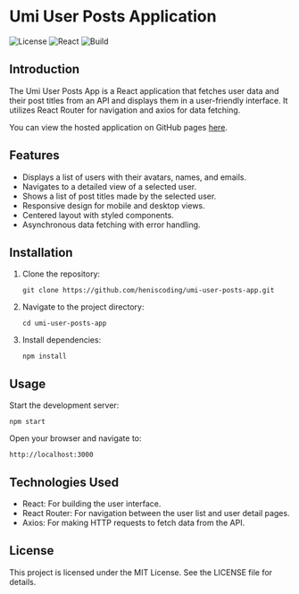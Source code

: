 # Umi User Posts Application

![License](https://img.shields.io/badge/license-MIT-green)
![React](https://img.shields.io/badge/react-v17.0.2-blue)
![Build](https://img.shields.io/badge/build-passing-brightgreen)


## Introduction

The Umi User Posts App is a React application that fetches user data and their post titles from an API and displays them in a user-friendly interface. It utilizes React Router for navigation and axios for data fetching.

You can view the hosted application on GitHub pages [here](https://heniscoding.github.io/umi-user-posts-app).

## Features

- Displays a list of users with their avatars, names, and emails.
- Navigates to a detailed view of a selected user.
- Shows a list of post titles made by the selected user.
- Responsive design for mobile and desktop views.
- Centered layout with styled components.
- Asynchronous data fetching with error handling.

## Installation

1. Clone the repository:

   `git clone https://github.com/heniscoding/umi-user-posts-app.git`

2. Navigate to the project directory:
   
   `cd umi-user-posts-app`

3. Install dependencies:
   
   `npm install`

## Usage

Start the development server:

`npm start`

Open your browser and navigate to:

`http://localhost:3000`

## Technologies Used

- React: For building the user interface.
- React Router: For navigation between the user list and user detail pages.
- Axios: For making HTTP requests to fetch data from the API.


## License
This project is licensed under the MIT License. See the LICENSE file for details.
